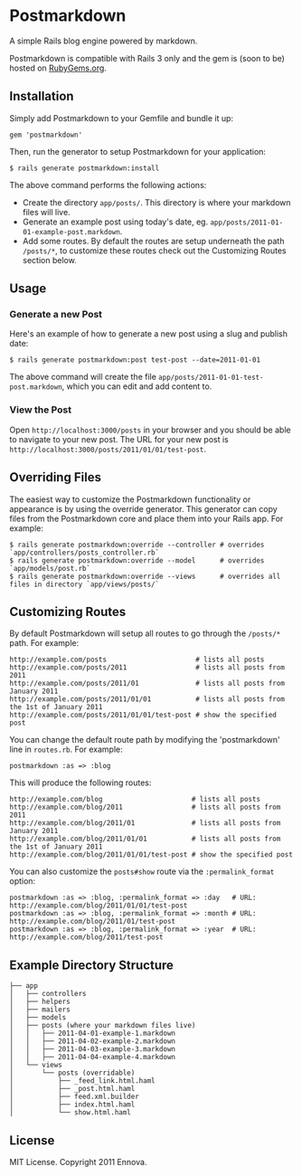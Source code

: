 # Postmarkdown

A simple Rails blog engine powered by markdown.

Postmarkdown is compatible with Rails 3 only and the gem is (soon to be) hosted on [RubyGems.org](http://rubygems.org).

## Installation

Simply add Postmarkdown to your Gemfile and bundle it up:

    gem 'postmarkdown'

Then, run the generator to setup Postmarkdown for your application:

    $ rails generate postmarkdown:install

The above command performs the following actions:

* Create the directory `app/posts/`. This directory is where your markdown files will live.
* Generate an example post using today's date, eg. `app/posts/2011-01-01-example-post.markdown`.
* Add some routes. By default the routes are setup underneath the path `/posts/*`, to customize these routes check out the Customizing Routes section below.

## Usage

### Generate a new Post

Here's an example of how to generate a new post using a slug and publish date:

    $ rails generate postmarkdown:post test-post --date=2011-01-01

The above command will create the file `app/posts/2011-01-01-test-post.markdown`, which you can edit and add content to.

### View the Post

Open `http://localhost:3000/posts` in your browser and you should be able to navigate to your new post. The URL for your new post is `http://localhost:3000/posts/2011/01/01/test-post`.

## Overriding Files

The easiest way to customize the Postmarkdown functionality or appearance is by using the override generator. This generator can copy files from the Postmarkdown core and place them into your Rails app. For example:

    $ rails generate postmarkdown:override --controller # overrides `app/controllers/posts_controller.rb`
    $ rails generate postmarkdown:override --model      # overrides `app/models/post.rb`
    $ rails generate postmarkdown:override --views      # overrides all files in directory `app/views/posts/`

## Customizing Routes

By default Postmarkdown will setup all routes to go through the `/posts/*` path. For example:

    http://example.com/posts                      # lists all posts
    http://example.com/posts/2011                 # lists all posts from 2011
    http://example.com/posts/2011/01              # lists all posts from January 2011
    http://example.com/posts/2011/01/01           # lists all posts from the 1st of January 2011
    http://example.com/posts/2011/01/01/test-post # show the specified post

You can change the default route path by modifying the 'postmarkdown' line in `routes.rb`. For example:

    postmarkdown :as => :blog

This will produce the following routes:

    http://example.com/blog                      # lists all posts
    http://example.com/blog/2011                 # lists all posts from 2011
    http://example.com/blog/2011/01              # lists all posts from January 2011
    http://example.com/blog/2011/01/01           # lists all posts from the 1st of January 2011
    http://example.com/blog/2011/01/01/test-post # show the specified post

You can also customize the `posts#show` route via the `:permalink_format` option:

    postmarkdown :as => :blog, :permalink_format => :day   # URL: http://example.com/blog/2011/01/01/test-post
    postmarkdown :as => :blog, :permalink_format => :month # URL: http://example.com/blog/2011/01/test-post
    postmarkdown :as => :blog, :permalink_format => :year  # URL: http://example.com/blog/2011/test-post

## Example Directory Structure

    ├── app
    │   ├── controllers
    │   ├── helpers
    │   ├── mailers
    │   ├── models
    │   ├── posts (where your markdown files live)
    │   │   ├── 2011-04-01-example-1.markdown
    │   │   ├── 2011-04-02-example-2.markdown
    │   │   ├── 2011-04-03-example-3.markdown
    │   │   ├── 2011-04-04-example-4.markdown
    │   └── views
    │       └── posts (overridable)
    │           ├── _feed_link.html.haml
    │           ├── _post.html.haml
    │           ├── feed.xml.builder
    │           ├── index.html.haml
    │           └── show.html.haml


## License

MIT License. Copyright 2011 Ennova.
